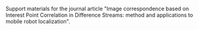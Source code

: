 Support materials for the journal article "Image correspondence based on Interest Point Correlation in Difference Streams: method and applications to mobile robot localization".
